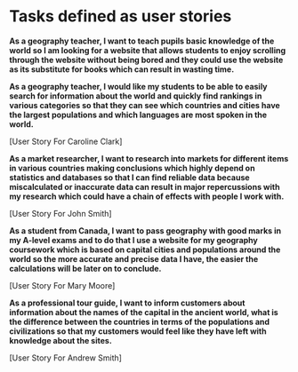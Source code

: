# Tasks defined as user stories

**As a geography teacher, I want to teach pupils basic knowledge of the world so I am looking for a website
that allows students to enjoy scrolling through the website without being bored and they could use the website
as its substitute for books which can result in wasting time.**

**As a geography teacher, I would like my students to be able to easily search for information about the world
and quickly find rankings in various categories so that they can see which countries and cities have the largest 
populations and which languages are most spoken in the world.**

[User Story For Caroline Clark]

**As a market researcher, I want to research into markets for different items in various countries making conclusions
which highly depend on statistics and databases so that I can find reliable data because miscalculated or inaccurate data
can result in major repercussions with my research which could have a chain of effects with people I work with.**

[User Story For John Smith]

**As a student from Canada, I want to pass geography with good marks in my A-level exams and to do that
I use a website for my geography coursework which is based on capital cities and populations around the world
so the more accurate and precise data I have, the easier the calculations will be later on to conclude.**

[User Story For Mary Moore]

**As a  professional tour guide, I want to inform customers about information about the names of the capital
in the ancient world, what is the difference between the countries in terms of the populations and civilizations
so that my customers would feel like they have left with knowledge about the sites.**

[User Story For Andrew Smith]
